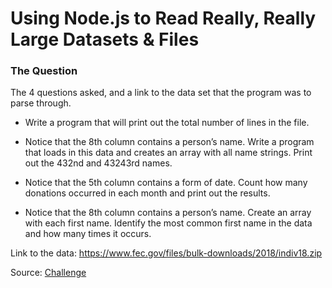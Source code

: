# Using Node.js to Read Really, Really Large Datasets & Files

### The Question
The 4 questions asked, and a link to the data set that the program was to parse through.

- Write a program that will print out the total number of lines in the file.

- Notice that the 8th column contains a person’s name. Write a program that loads in this data and creates an array with all name strings. Print out the 432nd and 43243rd names.

- Notice that the 5th column contains a form of date. Count how many donations occurred in each month and print out the results.

- Notice that the 8th column contains a person’s name. Create an array with each first name. Identify the most common first name in the data and how many times it occurs.

Link to the data: ​https://www.fec.gov/files/bulk-downloads/2018/indiv18.zip


Source: [Challenge](https://itnext.io/using-node-js-to-read-really-really-large-files-pt-1-d2057fe76b33)

